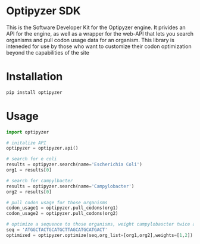 # Optipyzer SDK
This is the Software Developer Kit for the Optipyzer engine. It privides an API for the engine, as well as a wrapper for the web-API that lets you search organisms and pull codon usage data for an organism. This library is inteneded for use by those who want to customize their codon optimization beyond the capabilities of the site

# Installation
```sh
pip install optipyzer
```

# Usage
```python
import optipyzer

# initalize API
optipyzer = optipyzer.api()

# search for e coli
results = optipyzer.search(name='Escherichia Coli')
org1 = results[0]

# search for campylbacter
results = optipyzer.search(name='Campylobacter')
org2 = results[0]

# pull codon usage for those organisms
codon_usage1 = optipyzer.pull_codons(org1)
codon_usage2 = optipyzer.pull_codons(org2)

# optimize a sequence to those organisms, weight campylobascter twice as much
seq = 'ATGGCTACTGCATGCTTAGCATGCATGACT'
optimized = optipyzer.optimize(seq,org_list=[org1,org2],weights=[1,2])
```
